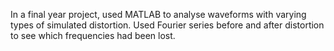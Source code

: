 In a final year project, used MATLAB to analyse waveforms with varying types of simulated distortion. Used Fourier series before and after distortion to see which frequencies had been lost.
